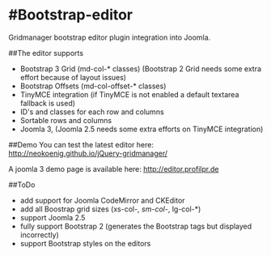 #Bootstrap-editor
================

Gridmanager bootstrap editor plugin integration into Joomla.

##The editor supports

- Bootstrap 3 Grid (md-col-* classes) (Bootstrap 2 Grid needs some extra effort because of layout issues)
- Bootstrap Offsets (md-col-offset-* classes)
- TinyMCE integration (if TinyMCE is not enabled a default textarea fallback is used)
- ID's and classes for each row and columns
- Sortable rows and columns
- Joomla 3, (Joomla 2.5 needs some extra efforts on TinyMCE integration)


##Demo
You can test the latest editor here: http://neokoenig.github.io/jQuery-gridmanager/

A joomla 3 demo page is available here: http://editor.profilpr.de


##ToDo

- add support for Joomla CodeMirror and CKEditor
- add all Boostrap grid sizes (xs-col-*, sm-col-*, lg-col-*)
- support Joomla 2.5
- fully support Bootstrap 2 (generates the Bootstrap tags but displayed incorrectly)
- support Bootstrap styles on the editors
